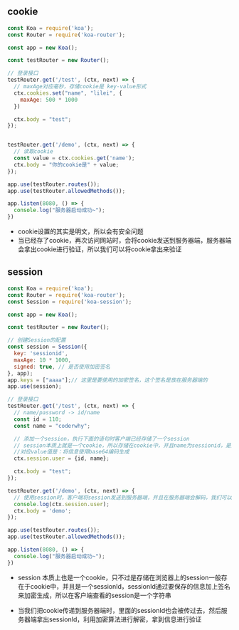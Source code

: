 ## cookie

```js
const Koa = require('koa');
const Router = require('koa-router');

const app = new Koa();

const testRouter = new Router();

// 登录接口
testRouter.get('/test', (ctx, next) => {
  // maxAge对应毫秒，存储cookie是 key-value形式
  ctx.cookies.set("name", "lilei", {
    maxAge: 500 * 1000
  })

  ctx.body = "test";
});


testRouter.get('/demo', (ctx, next) => {
  // 读取cookie
  const value = ctx.cookies.get('name');
  ctx.body = "你的cookie是" + value;
});

app.use(testRouter.routes());
app.use(testRouter.allowedMethods());

app.listen(8080, () => {
  console.log("服务器启动成功~");
})
```

- cookie设置的其实是明文，所以会有安全问题
- 当已经存了cookie，再次访问网站时，会将cookie发送到服务器端，服务器端会拿出cookie进行验证，所以我们可以将cookie拿出来验证



## session

```js
const Koa = require('koa');
const Router = require('koa-router');
const Session = require('koa-session');

const app = new Koa();

const testRouter = new Router();

// 创建Session的配置
const session = Session({
  key: 'sessionid',
  maxAge: 10 * 1000,
  signed: true, // 是否使用加密签名
}, app);
app.keys = ["aaaa"];// 这里是要使用的加密签名，这个签名是放在服务器端的
app.use(session);

// 登录接口
testRouter.get('/test', (ctx, next) => {
  // name/password -> id/name
  const id = 110;
  const name = "coderwhy";

  // 添加一个session，执行下面的语句时客户端已经存储了一个session
  // session本质上就是一个cookie，所以存储在cookie中，并且name为sessionid，是因为我们上面设置的name是sessionid
  //对应value值是：将信息使用base64编码生成
  ctx.session.user = {id, name};

  ctx.body = "test";
});

testRouter.get('/demo', (ctx, next) => {
  // 使用session时，客户端将session发送到服务器端，并且在服务器端会解码，我们可以在服务器端打印出存储的信息
  console.log(ctx.session.user);
  ctx.body = 'demo';
});

app.use(testRouter.routes());
app.use(testRouter.allowedMethods());

app.listen(8080, () => {
  console.log("服务器启动成功~");
})
```

- session 本质上也是一个cookie，只不过是存储在浏览器上的session一般存在于cookie中，并且是一个sessionId，sessionId通过要保存的信息加上签名来加密生成，所以在客户端查看的session是一个字符串

- 当我们把cookie传递到服务器端时，里面的sessionId也会被传过去，然后服务器端拿出sessionId，利用加密算法进行解密，拿到信息进行验证

  